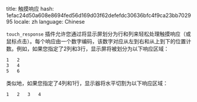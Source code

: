 title: 触摸响应
hash: 1efac24d50a608e8694fed56d169d03f62defefdc30636bfc4f9ca23bb702995
locale: zh
language: Chinese

`touch_response` 插件允许您通过将显示屏划分为行和列来轻松处理触摸响应（或鼠标点击）。每个响应由一个数字编码，该数字对应从左到右和从上到下的位置计数。例如，如果您指定了2列和3行，显示屏将被划分为以下响应区域：

```bash
1	2
3	4
5	6
```

类似地，如果您指定了4列和1行，显示器将水平切割为以下响应区域：

```bash
1	2	3	4
```